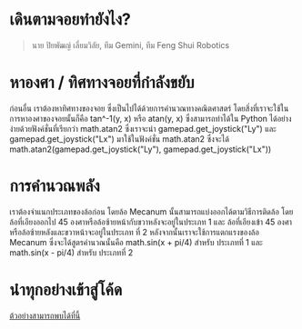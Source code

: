 # เดินตามจอยทำยังไง?
> นาย ปิยพัฒญ์ เลี่ยมวิลัย, ทีม Gemini, ทีม Feng Shui Robotics
# หาองศา / ทิศทางจอยที่กำลังขยับ
ก่อนอื่น เราต้องหาทิศทางของจอย ซึ่งเป็นไปได้ด้วยการคำนวณทางคณิตศาสตร์ โดยสิ่งที่เราจะใช้ในการหาองศาของจอยนั้นก็คือ tan^-1(y, x) หรือ atan(y, x) ซึ่งสามารถทำได้ใน Python ได้อย่างง่ายด้วยฟังค์ชั่นที่เรียกว่า math.atan2
ซึ่งเราจะนำ gamepad.get_joystick("Ly") และ gamepad.get_joystick("Lx") มาใช้ในฟังค์ชั่น math.atan2 ซึ่งจะได้ math.atan2(gamepad.get_joystick("Ly"), gamepad.get_joystick("Lx"))
# การคำนวณพลัง
เราต้องจำแนกประเภทของล้อก่อน โดยล้อ Mecanum นั้นสามารถแบ่งออกได้ตามวิธีการติดล้อ โดยล้อที่เอียงออกไป 45 องศาหรือล้อซ้ายหน้ากับขวาหลังจะอยู่ในประเภท 1 และ ล้อที่เอียงเข้า 45 องศาหรือล้อซ้ายหลังและขวาหน้าจะอยู่ในประเภท
ที่ 2 หลังจากนั้นเราจะใช้การแตกแรงของล้อ Mecanum ซึ่งจะได้สูตรคำนวณนั้นคือ math.sin(x + pi/4) สำหรับ ประเภทที่ 1 และ math.sin(x - pi/4) สำหรับ ประเภทที่ 2
# นำทุกอย่างเข้าสู่โค้ด
[ต้วอย่างสามารถพบได้ที่นี้](main.py)
